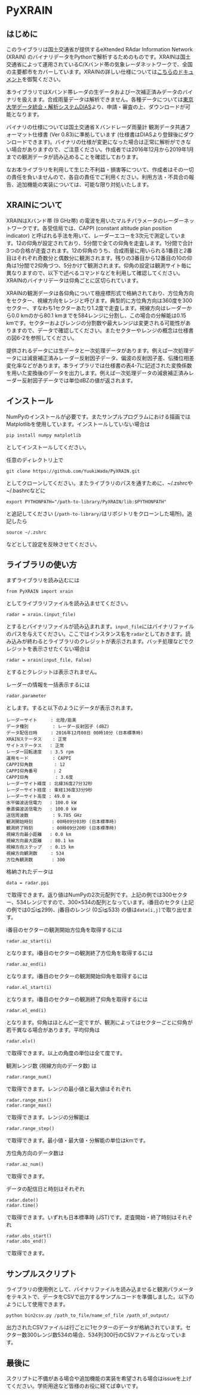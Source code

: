 # PyXRAIN

## はじめに

このライブラリは国土交通省が提供するeXtended RAdar Information Network (XRAIN) のバイナリデータをPythonで解析するためのものです。XRAINは国土交通省によって運用されているC/Xバンド帯の気象レーダネットワークで、全国の主要都市をカバーしています。XRAINの詳しい仕様については[こちらのドキュメント](http://www.nilim.go.jp/lab/bcg/siryou/tnn/tnn0909pdf/ks090915.pdf)を御覧ください。

本ライブラリではXバンド帯レーダの生データおよび一次補正済みデータのバイナリを扱えます。合成雨量データは解析できません。各種データについては[東京大学データ統合・解析システムDIAS](https://diasjp.net/service/xrain-data/)より、申請・審査の上、ダウンロードが可能となります。

バイナリの仕様については国土交通省Ｘバンドレーダ雨量計 観測データ共通フォーマット仕様書 (Ver 0.83)に準拠しています (仕様書はDIASより登録後にダウンロードできます)。バイナリの仕様が変更になった場合は正常に解析ができない場合がありますので、ご注意ください。作成者では2016年12月から2019年1月までの観測データが読み込めることを確認しております。

なお本ライブラリを利用して生じた不利益・損害等について、作成者はその一切の責任を負いませんので、各自の責任でご利用ください。利用方法・不具合の報告、追加機能の実装については、可能な限り対処いたします。


## XRAINについて
XRAINはXバンド帯 (9 GHz帯) の電波を用いたマルチパラメータのレーダーネットワークです。各受信局では、CAPPI (constant altitude plan position indicator) と呼ばれる手法を用いて、レーダーエコーを3次元で測定しています。12の仰角が設定されており、5分間で全ての仰角を走査します。1分間で合計3つの合格が走査されます。12の仰角のうち、合成雨量に用いられる1番目と2番目はそれぞれ奇数分と偶数分に観測されます。残りの3番目から12番目の10の仰角は1分間で2仰角づつ、5分かけて観測されます。仰角の設定は観測サイト毎に異なりますので、以下で述べるコマンドなどを利用して確認してください。XRAINのバイナリデータは仰角ごとに区切られています。

XRAINの観測データは各仰角について極座標形式で格納されており、方位角方向をセクター、視線方向をレンジと呼びます。典型的に方位角方向は360度を300セクター、すなわち1セクターあたり1.2度で走査します。視線方向はレーダーから0.0 kmのから80.1 kmまでを584レンジに分割し、この場合の分解能は0.15 kmです。セクターおよびレンジの分割数や最大レンジは変更される可能性がありますので、データで確認してください。またセクターやレンジの概念は仕様書の図6-2を参照してください。

提供されるデータには生データと一次処理データがあります。例えば一次処理データには減衰補正済みレーダー反射因子データ、偏波の反射因子差、伝播位相差変化率などがあります。本ライブラリでは仕様書の表4-7に記述された変換係数を用いた変換後のデータを出力します。例えば一次処理データの減衰補正済みレーダー反射因子データでは単位dBZの値が返されます。

## インストール
NumPyのインストールが必要です。またサンプルプログラムにおける描画ではMatplotlibを使用しています。インストールしていない場合は
```
pip install numpy matplotlib
```
としてインストールしてください。

任意のディレクトリ上で
```
git clone https://github.com/YuukiWada/PyXRAIN.git
```
としてクローンしてください。またライブラリのパスを通すために、~/.zshrcや~/.bashrcなどに
```
export PYTHONPATH="/path-to-library/PyXRAIN/lib:$PYTHONPATH"
```
と追記してください (`/path-to-library/`はリポジトリをクローンした場所)。追記したら
```
source ~/.zshrc
```
などとして設定を反映させてください。

## ライブラリの使い方
まずライブラリを読み込むには
```
from PyXRAIN import xrain
```
としてライブラリファイルを読み込ませてください。
```
radar = xrain.(input_file)
```
とするとバイナリファイルが読み込まれます。`input_file`にはバイナリファイルのパスを与えてください。ここではインスタンス名を`radar`としておきます。読み込みが終わるとライブラリのクレジットが表示されます。バッチ処理などでクレジットを表示させたくない場合は
```
radar = xrain(input_file, False)
```
とするとクレジットは表示されません。

レーダーの情報を一括表示するには
```
radar.parameter
```
とします。すると以下のようにデータが表示されます。
```
レーダーサイト     : 北陸/能美
データ種別         : レーダー反射因子 (dBZ)
データ配信日時     : 2016年12月08日 00時10分 (日本標準時)
XRAINステータス    : 正常
サイトステータス   : 正常
レーダー回転速度   : 3.5 rpm
運用モード         : CAPPI
CAPPI仰角数        : 12
CAPPI仰角番号      : 2
CAPPI仰角          : 3.6度
レーダーサイト緯度 : 北緯36度27分32秒
レーダーサイト経度 : 東経136度33分9秒
レーダーサイト高度 : 49.0 m
水平偏波送信電力   : 100.0 kW
垂直偏波送信電力   : 100.0 kW
送信周波数         : 9.785 GHz
観測開始時刻       : 00時09分03秒 (日本標準時)
観測終了時刻       : 00時09分20秒 (日本標準時)
視線方向最小距離   : 0.0 km
視線方向最大距離   : 80.1 km
視線方向ステップ   : 0.15 km
視線方向観測数     : 534
方位角観測数       : 300
```

格納されたデータは
```
data = radar.ppi
```
で取得できます。返り値はNumPyの2次元配列です。上記の例では300セクター、534レンジですので、300×534の配列となっています。i番目のセクタ (上記の例では0≦i≦299)、j番目のレンジ (0≦i≦533) の値は`data[i,j]`で取り出せます。

i番目のセクターの観測開始方位角を取得するには
```
radar.az_start(i)
```
となります。i番目のセクターの観測終了方位角を取得するには
```
radar.az_end(i)
```
となります。i番目のセクターの観測開始仰角を取得するには
```
radar.el_start(i)
```
となります。i番目のセクターの観測終了仰角を取得するには
```
radar.el_end(i)
```
となります。仰角はほとんど一定ですが、観測によってはセクターごとに仰角が若干異なる場合があります。平均仰角は
```
radar.elv()
```
で取得できます。以上の角度の単位は全て度です。

観測レンジ数 (視線方向のデータ数) は
```
radar.range_num()
```
で取得できます。レンジの最小値と最大値はそれぞれ
```
radar.range_min()
radar.range_max()
```
で取得できます。レンジの分解能は
```
radar.range_step()
```
で取得できます。最小値・最大値・分解能の単位はkmです。

方位角方向のデータ数は
```
radar.az_num()
```
で取得できます。

データの配信日と時刻はそれぞれ
```
radar.date()
radar.time()
```
で取得できます。いずれも日本標準時 (JST)です。走査開始・終了時刻はそれぞれ
```
radar.obs_start()
radar.obs_end()
```
で取得できます。

## サンプルスクリプト
ライブラリの使用例として、バイナリファイルを読み込ませると観測パラメータをテキストで、データをCSVで出力するサンプルコードを準備しました。以下のようにして使用できます。
```
python bin2csv.py /path_to_file/name_of_file /path_of_output/
```
出力されたCSVファイルは行ごとに1セクターのデータが格納されています。セクター数300レンジ数534の場合、534列300行のCSVファイルとなっています。

## 最後に
スクリプトに不備がある場合や追加機能の実装を希望される場合はissueを上げてください。学術用途など皆様のお役に経てば幸いです。
